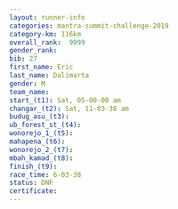 ```yaml
---
layout: runner-info 
categories: mantra-summit-challenge-2019 
category-km: 116km 
overall_rank:  9999
gender_rank: 
bib: 27
first_name: Eric
last_name: Dalimarta
gender: M
team_name: 
start_(t1): Sat, 05-00-00 am
changar_(t2): Sat, 11-03-38 am
budug_asu_(t3): 
ub_forest_st_(t4): 
wonorejo_1_(t5): 
mahapena_(t6): 
wonorejo_2_(t7): 
mbah_kamad_(t8): 
finish_(t9): 
race_time: 6-03-38
status: DNF
certificate: 
---
```

